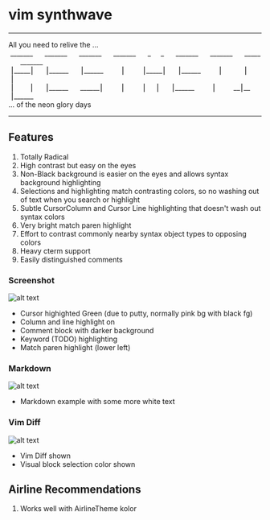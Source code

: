 # vim synthwave

***
All you need to relive the ...  
&nbsp;&#x5f;&#x5f;&#x5f;&#x5f;&#x5f;&#x5f;&#x5f;&nbsp;&nbsp;&nbsp;&nbsp;&nbsp;&nbsp;&#x5f;&#x5f;&#x5f;&#x5f;&#x5f;&#x5f;&#x5f;&nbsp;&nbsp;&nbsp;&nbsp;&nbsp;&nbsp;&#x5f;&#x5f;&#x5f;&#x5f;&#x5f;&#x5f;&#x5f;&nbsp;&nbsp;&nbsp;&nbsp;&nbsp;&nbsp;&#x5f;&#x5f;&#x5f;&#x5f;&#x5f;&#x5f;&#x5f;&nbsp;&nbsp;&nbsp;&nbsp;&nbsp;&nbsp;&#x5f;&nbsp;&nbsp;&nbsp;&nbsp;&nbsp;&#x5f;&nbsp;&nbsp;&nbsp;&nbsp;&nbsp;&nbsp;&#x5f;&#x5f;&#x5f;&#x5f;&#x5f;&#x5f;&#x5f;&nbsp;&nbsp;&nbsp;&nbsp;&nbsp;&nbsp;&#x5f;&#x5f;&#x5f;&#x5f;&#x5f;&#x5f;&#x5f;&nbsp;&nbsp;&nbsp;&nbsp;&nbsp;&nbsp;&#x5f;&#x5f;&#x5f;&#x5f;&#x5f;&nbsp;&nbsp;&nbsp;&nbsp;&nbsp;&nbsp;&#x5f;&#x5f;&#x5f;&#x5f;&#x5f;&#x5f;&#x5f;  
&nbsp;&#9134;&#x5f;&#x5f;&#x5f;&#x5f;&#x5f;&#9134;&nbsp;&nbsp;&nbsp;&nbsp;&nbsp;&nbsp;&#9134;&#x5f;&#x5f;&#x5f;&#x5f;&#x5f;&#x5f;&nbsp;&nbsp;&nbsp;&nbsp;&nbsp;&nbsp;&#9134;&#x5f;&#x5f;&#x5f;&#x5f;&#x5f;&#x5f;&nbsp;&nbsp;&nbsp;&nbsp;&nbsp;&nbsp;&nbsp;&nbsp;&nbsp;&#9134;&nbsp;&nbsp;&nbsp;&nbsp;&nbsp;&nbsp;&nbsp;&nbsp;&nbsp;&#9134;&#x5f;&#x5f;&#x5f;&#x5f;&#x5f;&#9134;&nbsp;&nbsp;&nbsp;&nbsp;&nbsp;&nbsp;&#9134;&#x5f;&#x5f;&#x5f;&#x5f;&#x5f;&#x5f;&nbsp;&nbsp;&nbsp;&nbsp;&nbsp;&nbsp;&nbsp;&nbsp;&nbsp;&#9134;&nbsp;&nbsp;&nbsp;&nbsp;&nbsp;&nbsp;&nbsp;&nbsp;&nbsp;&nbsp;&nbsp;&#9134;&nbsp;&nbsp;&nbsp;&nbsp;&nbsp;&nbsp;&nbsp;&nbsp;&#9134;&nbsp;&nbsp;&nbsp;&nbsp;&nbsp;&nbsp;  
&nbsp;&#9134;&nbsp;&nbsp;&nbsp;&nbsp;&nbsp;&nbsp;&nbsp;&nbsp;&#9134;&nbsp;&nbsp;&nbsp;&nbsp;&nbsp;&nbsp;&#9134;&#x5f;&#x5f;&#x5f;&#x5f;&#x5f;&#x5f;&nbsp;&nbsp;&nbsp;&nbsp;&nbsp;&nbsp;&#x5f;&#x5f;&#x5f;&#x5f;&#x5f;&#x5f;&#9134;&nbsp;&nbsp;&nbsp;&nbsp;&nbsp;&nbsp;&nbsp;&nbsp;&nbsp;&#9134;&nbsp;&nbsp;&nbsp;&nbsp;&nbsp;&nbsp;&nbsp;&nbsp;&nbsp;&#9134;&nbsp;&nbsp;&nbsp;&nbsp;&nbsp;&#9134;&nbsp;&nbsp;&nbsp;&nbsp;&nbsp;&nbsp;&#9134;&#x5f;&#x5f;&#x5f;&#x5f;&#x5f;&#x5f;&nbsp;&nbsp;&nbsp;&nbsp;&nbsp;&nbsp;&nbsp;&nbsp;&nbsp;&#9134;&nbsp;&nbsp;&nbsp;&nbsp;&nbsp;&nbsp;&nbsp;&nbsp;&nbsp;&#x5f;&#x5f;&#9134;&#x5f;&#x5f;&nbsp;&nbsp;&nbsp;&nbsp;&nbsp;&nbsp;&#9134;&#x5f;&#x5f;&#x5f;&#x5f;&#x5f;&#x5f;&nbsp;  
... of the neon glory days
***

## Features
1. Totally Radical
2. High contrast but easy on the eyes
3. Non-Black background is easier on the eyes and allows syntax background highlighting
4. Selections and highlighting match contrasting colors, so no washing out of text when you search or highlight
5. Subtle CursorColumn and Cursor Line highlighting that doesn't wash out syntax colors
6. Very bright match paren highlight
7. Effort to contrast commonly nearby syntax object types to opposing colors
8. Heavy cterm support
9. Easily distinguished comments

### Screenshot
![alt text](https://github.com/TroyFletcher/vim-colors-synthwave/raw/master/vim-color-synthwave1.png "Screenshot 1")
- Cursor highighted Green (due to putty, normally pink bg with black fg)
- Column and line highlight on
- Comment block with darker background
- Keyword (TODO) highlighting
- Match paren highlight (lower left)

### Markdown
![alt text](https://github.com/TroyFletcher/vim-colors-synthwave/raw/master/vim-color-synthwave3.png "Screenshot 3")
- Markdown example with some more white text

### Vim Diff
![alt text](https://github.com/TroyFletcher/vim-colors-synthwave/raw/master/vim-color-synthwave2.png "Screenshot 2")
- Vim Diff shown
- Visual block selection color shown

## Airline Recommendations
1. Works well with AirlineTheme kolor

